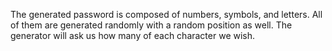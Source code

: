 The generated password is composed of numbers, symbols, and letters. All of them are generated randomly with a random position as well. The generator will ask us how many of each character we wish.
